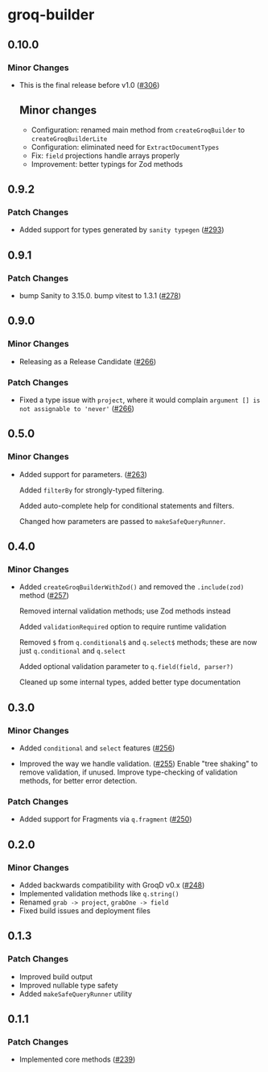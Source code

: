 # groq-builder

## 0.10.0

### Minor Changes

- This is the final release before v1.0 ([#306](https://github.com/FormidableLabs/groqd/pull/306))

  ## Minor changes

  - Configuration: renamed main method from `createGroqBuilder` to `createGroqBuilderLite`
  - Configuration: eliminated need for `ExtractDocumentTypes`
  - Fix: `field` projections handle arrays properly
  - Improvement: better typings for Zod methods

## 0.9.2

### Patch Changes

- Added support for types generated by `sanity typegen` ([#293](https://github.com/FormidableLabs/groqd/pull/293))

## 0.9.1

### Patch Changes

- bump Sanity to 3.15.0. bump vitest to 1.3.1 ([#278](https://github.com/FormidableLabs/groqd/pull/278))

## 0.9.0

### Minor Changes

- Releasing as a Release Candidate ([#266](https://github.com/FormidableLabs/groqd/pull/266))

### Patch Changes

- Fixed a type issue with `project`, where it would complain `argument [] is not assignable to 'never'` ([#266](https://github.com/FormidableLabs/groqd/pull/266))

## 0.5.0

### Minor Changes

- Added support for parameters. ([#263](https://github.com/FormidableLabs/groqd/pull/263))

  Added `filterBy` for strongly-typed filtering.

  Added auto-complete help for conditional statements and filters.

  Changed how parameters are passed to `makeSafeQueryRunner`.

## 0.4.0

### Minor Changes

- Added `createGroqBuilderWithZod()` and removed the `.include(zod)` method ([#257](https://github.com/FormidableLabs/groqd/pull/257))

  Removed internal validation methods; use Zod methods instead

  Added `validationRequired` option to require runtime validation

  Removed `$` from `q.conditional$` and `q.select$` methods; these are now just `q.conditional` and `q.select`

  Added optional validation parameter to `q.field(field, parser?)`

  Cleaned up some internal types, added better type documentation

## 0.3.0

### Minor Changes

- Added `conditional` and `select` features ([#256](https://github.com/FormidableLabs/groqd/pull/256))

- Improved the way we handle validation. ([#255](https://github.com/FormidableLabs/groqd/pull/255))
  Enable "tree shaking" to remove validation, if unused.
  Improve type-checking of validation methods, for better error detection.

### Patch Changes

- Added support for Fragments via `q.fragment` ([#250](https://github.com/FormidableLabs/groqd/pull/250))

## 0.2.0

### Minor Changes

- Added backwards compatibility with GroqD v0.x ([#248](https://github.com/FormidableLabs/groqd/pull/248))
- Implemented validation methods like `q.string()`
- Renamed `grab -> project`, `grabOne -> field`
- Fixed build issues and deployment files

## 0.1.3

### Patch Changes

- Improved build output
- Improved nullable type safety
- Added `makeSafeQueryRunner` utility

## 0.1.1

### Patch Changes

- Implemented core methods ([#239](https://github.com/FormidableLabs/groqd/pull/239))
